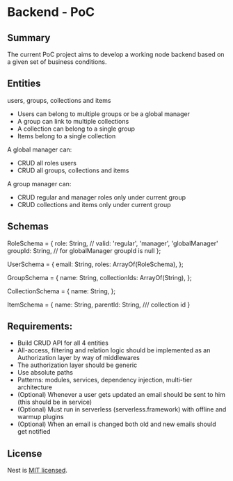 # Backend - PoC

## Summary

The current PoC project aims to develop a working node backend based on a given set of business conditions.

## Entities

users, groups, collections and items

- Users can belong to multiple groups or be a global manager
- A group can link to multiple collections
- A collection can belong to a single group
- Items belong to a single collection

A global manager can:
- CRUD all roles users
- CRUD all groups, collections and items

A group manager can:
- CRUD regular and manager roles only under current group
- CRUD collections and items only under current group

## Schemas

RoleSchema = {
  role: String, // valid: 'regular', 'manager', 'globalManager'
  groupId: String, // for globalManager groupId is null
};

UserSchema = {
  email: String,
  roles: ArrayOf(RoleSchema),
};

GroupSchema = {
  name: String,
  collectionIds: ArrayOf(String),
};

CollectionSchema = {
  name: String,
};

ItemSchema = {
  name: String,
  parentId: String, /// collection id
}

## Requirements:

- Build CRUD API for all 4 entities
- All-access, filtering and relation logic should be implemented as an Authorization layer by way of middlewares 
- The authorization layer should be generic
- Use absolute paths
- Patterns: modules, services, dependency injection, multi-tier architecture
- (Optional) Whenever a user gets updated an email should be sent to him (this should be in service)
- (Optional) Must run in serverless (serverless.framework) with offline and warmup plugins
- (Optional) When an email is changed both old and new emails should get notified

## License

  Nest is [MIT licensed](LICENSE).

